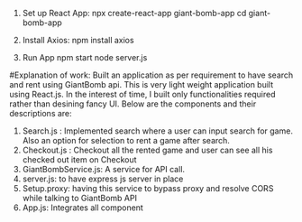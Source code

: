 1. Set up React App:
  npx create-react-app giant-bomb-app
  cd giant-bomb-app
2. Install Axios:
  npm install axios

3. Run App
 npm start
 node server.js

#Explanation of work:
Built an application as per requirement to have search and rent using GiantBomb api.
This is very light weight application built using React.js. In the interest of time, I built 
only functionalities required rather than desining fancy UI.
Below are the components and their descriptions are:

1. Search.js : Implemented search where a user can input search for game. Also an option for selection to rent a game after search.
2. Checkout.js : Checkout all the rented game and user can see all his checked out item on Checkout
3. GiantBombService.js: A service for API call.
4. server.js: to have express js server in place
5. Setup.proxy: having this service to bypass proxy and resolve CORS while talking to GiantBomb API
6. App.js: Integrates all component
